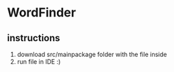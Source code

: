 # WordFinder
## instructions
1) download src/mainpackage folder with the file inside 
2) run file in IDE 
:) 
